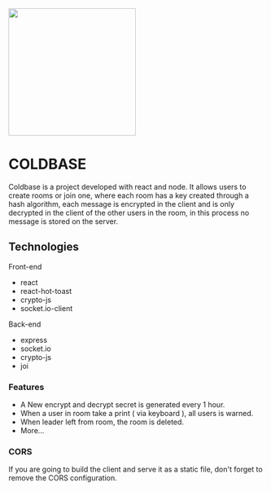 <img src="https://user-images.githubusercontent.com/80170121/147503844-dac0ac55-0f76-47a3-a7b8-5408d37fa180.png" width="250" height="250">

# COLDBASE
Coldbase is a project developed with react and node. It allows users to create rooms or join one, where each room has a key created through a hash algorithm, each message is encrypted in the client and is only decrypted in the client of the other users in the room, in this process no message is stored on the server.
## Technologies
Front-end
- react
- react-hot-toast
- crypto-js
- socket.io-client

Back-end
- express
- socket.io
- crypto-js
- joi
### Features
- A New encrypt and decrypt secret is generated every 1 hour.
- When a user in room take a print ( via keyboard ), all users is warned.
- When leader left from room, the room is deleted.
- More...
### CORS
If you are going to build the client and serve it as a static file, don't forget to remove the CORS configuration.
